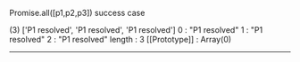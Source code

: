 Promise.all([p1,p2,p3]) success case


(3) ['P1 resolved', 'P1 resolved', 'P1 resolved']
0
: 
"P1 resolved"
1
: 
"P1 resolved"
2
: 
"P1 resolved"
length
: 
3
[[Prototype]]
: 
Array(0)


-----------------------

